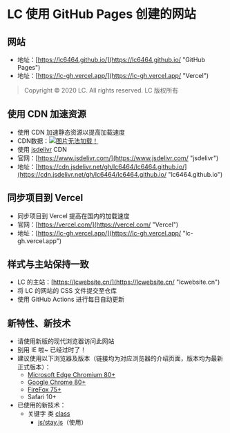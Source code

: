 # LC 使用 GitHub Pages 创建的网站
## 网站
- 地址：[https://lc6464.github.io/](https://lc6464.github.io/ "GitHub Pages")
- 地址：[https://lc-gh.vercel.app/](https://lc-gh.vercel.app/ "Vercel")
> Copyright © 2020 LC. All rights reserved.   LC 版权所有

## 使用 CDN 加速资源
- 使用 CDN 加速静态资源以提高加载速度
- CDN数据：[![图片无法加载！](https://data.jsdelivr.com/v1/package/gh/lc6464/lc6464.github.io/badge "CDN 数据")](https://www.jsdelivr.com/package/gh/lc6464/lc6464.github.io)
- 使用 [jsdelivr](https://www.jsdelivr.com/ "jsdelivr") CDN
- 官网：[https://www.jsdelivr.com/](https://www.jsdelivr.com/ "jsdelivr")
- 地址：[https://cdn.jsdelivr.net/gh/lc6464/lc6464.github.io/](https://cdn.jsdelivr.net/gh/lc6464/lc6464.github.io/ "lc6464.github.io")

## 同步项目到 Vercel
- 同步项目到 Vercel 提高在国内的加载速度
- 官网：[https://vercel.com/](https://vercel.com/ "Vercel")
- 地址：[https://lc-gh.vercel.app/](https://lc-gh.vercel.app/ "lc-gh.vercel.app")

## 样式与主站保持一致
- LC 的主站：[https://lcwebsite.cn/](https://lcwebsite.cn/ "lcwebsite.cn")
- 将 LC 的网站的 CSS 文件提交至仓库
- 使用 GitHub Actions 进行每日自动更新

## 新特性、新技术
- 请使用新版的现代浏览器访问此网站
- 别用 IE 啦~ 已经过时了！
- 建议使用以下浏览器及版本（链接均为对应浏览器的介绍页面，版本均为最新正式版本）：
  - [Microsoft Edge Chromium 80+](https://www.microsoft.com/zh-cn/edge/ "Microsoft Edge 介绍页")
  - [Google Chrome 80+](https://www.google.cn/chrome/ "Google Chrome 介绍页")
  - [FireFox 75+](https://www.firefox.com.cn/ "FireFox 介绍页")
  - Safari 10+
- 已使用的新技术：
  - 关键字 类 [class](https://developer.mozilla.org/zh-CN/docs/Web/JavaScript/Reference/Statements/class "class [MDN]")
    - [js/stay.js](js/stay.js "stay.js")（使用）